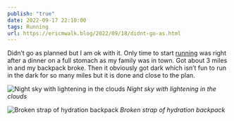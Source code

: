 ```yaml
---
publish: "true"
date: 2022-09-17 22:10:00
tags: Running
url: https://ericmwalk.blog/2022/09/18/didnt-go-as.html
---
```


Didn’t go as planned but I am ok with it. Only time to start [running](http://www.strava.com/activities/7825374548) was right after a dinner on a full stomach as my family was in town. Got about 3 miles in and my backpack broke. Then it obviously got dark which isn’t fun to run in the dark for so many miles but it is done and close to the plan.

![Night sky with lightening in the clouds](https://ericmwalk.blog/uploads/2022/15b6b8a575.jpg)
*Night sky with lightening in the clouds*

![Broken strap of hydration backpack](https://ericmwalk.blog/uploads/2022/b0aa4636be.jpg)
*Broken strap of hydration backpack*